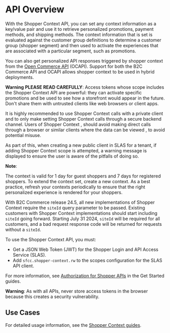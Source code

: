 # API Overview

With the Shopper Context API, you can set any context information as a key/value pair and use it to retrieve personalized promotions, payment methods, and shipping methods. The context information that is set is evaluated against the customer group definitions to determine a customer group (shopper segment) and then used to activate the experiences that are associated with a particular segment, such as promotions.

You can also get personalized API responses triggered by shopper context from the [Open Commerce API](https://documentation.b2c.commercecloud.salesforce.com/DOC1/topic/com.demandware.dochelp/OCAPI/current/usage/OpenCommerceAPI.html) (OCAPI). Support for both the B2C Commerce API and OCAPI allows shopper context to be used in hybrid deployments.

**Warning**
**PLEASE READ CAREFULLY**: 
Access tokens whose scope includes the Shopper Context API are powerful: they can activate specific promotions and be used to see how a storefront would appear in the future. Don't share them with untrusted clients like web browsers or client apps.

It is highly recommended to use Shopper Context calls with a private client and to only make setting Shopper Context calls through a secure backend channel. Users of Shopper Context , should avoid making direct calls through a browser or similar clients where the data can be viewed , to avoid potential misuse. 

As part of this, when creating a new public client in SLAS for a tenant, if adding Shopper Context scope is attempted, a warning message is displayed to ensure the user is aware of the pitfalls of doing so.

**Note**:

The context is valid for 1 day for guest shoppers and 7 days for registered shoppers. To extend the context set, create a new context. As a best practice, refresh your contexts periodically to ensure that the right personalized experience is rendered for your shoppers.

With B2C Commerce release 24.5, all new implementations of Shopper Context require the `siteId` query parameter to be passed. Existing customers with Shopper Context implementations should start including `siteId` going forward. Starting July 31 2024, `siteId` will be required for all customers, and a bad request response code will be returned for requests without a `siteId`.

To use the Shopper Context API, you must:

- Get a JSON Web Token (JWT) for the Shopper Login and API Access Service (SLAS).
- Add `sfcc.shopper-context.rw` to the scopes configuration for the SLAS API client.

For more information, see [Authorization for Shopper APIs](https://developer.salesforce.com/docs/commerce/commerce-api/guide/authorization-for-shopper-apis.html) in the Get Started guides.

**Warning**: As with all APIs, never store access tokens in the browser because this creates a security vulnerability.

## Use Cases

For detailed usage information, see the [Shopper Context guides](https://developer.salesforce.com/docs/commerce/commerce-api/guide/shopper-context-api.html).

